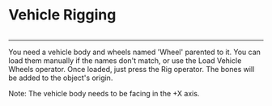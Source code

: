 # Vehicle Rigging

<p><img :src="$withBase('/img/ui_vehicle_rig.png')" alt='' /></p>

---

You need a vehicle body and wheels named 'Wheel' parented to it. You can load them manually if the names don't match, or use the Load Vehicle Wheels operator. Once loaded, just press the Rig operator. The bones will be added to the object's origin.

Note: The vehicle body needs to be facing in the +X axis.

<p><img :src="$withBase('/img/vehicle_rigging.gif')" alt='' /></p>
